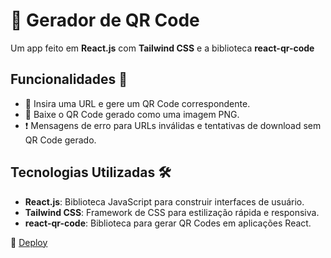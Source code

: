 # 📱 Gerador de QR Code

Um app feito em **React.js** com **Tailwind CSS** e a biblioteca **react-qr-code**
## Funcionalidades 🚀

- 🔗 Insira uma URL e gere um QR Code correspondente.
- 💾 Baixe o QR Code gerado como uma imagem PNG.
- ❗ Mensagens de erro para URLs inválidas e tentativas de download sem QR Code gerado.

## Tecnologias Utilizadas 🛠️

- **React.js**: Biblioteca JavaScript para construir interfaces de usuário.
- **Tailwind CSS**: Framework de CSS para estilização rápida e responsiva.
- **react-qr-code**: Biblioteca para gerar QR Codes em aplicações React.

🔗 [Deploy](https://gerador-qr-code-beryl.vercel.app/)
